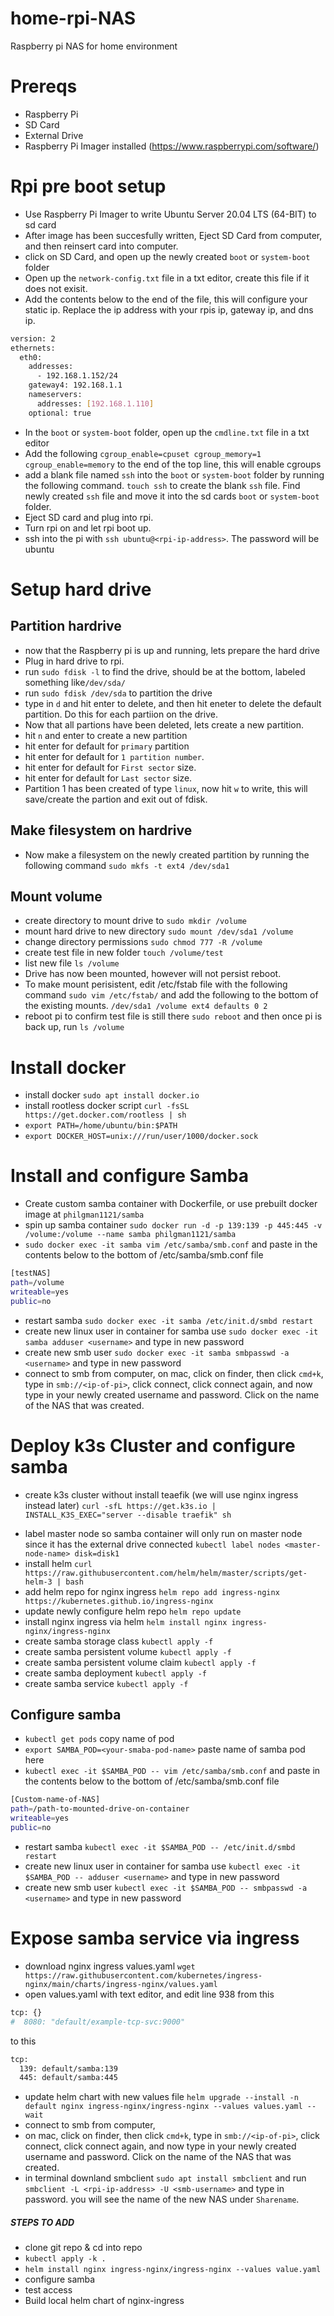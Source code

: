 # home-rpi-NAS
Raspberry pi NAS for home environment

# Prereqs
- Raspberry Pi
- SD Card
- External Drive
- Raspberry Pi Imager installed (https://www.raspberrypi.com/software/)

# Rpi pre boot setup
- Use Raspberry Pi Imager to write Ubuntu Server 20.04 LTS (64-BIT) to sd card
- After image has been succesfully written, Eject SD Card from computer, and then reinsert card into computer.
- click on SD Card, and open up the newly created `boot` or `system-boot` folder
- Open up the `network-config.txt` file in a txt editor, create this file if it does not exisit.
- Add the contents below to the end of the file, this will configure your static ip. Replace the ip address with your rpis ip, gateway ip, and dns ip.

```bash
version: 2
ethernets:
  eth0:
    addresses:
      - 192.168.1.152/24
    gateway4: 192.168.1.1
    nameservers:
      addresses: [192.168.1.110]
    optional: true
```

- In the `boot`  or `system-boot` folder, open up the `cmdline.txt` file in a txt editor
- Add the following `cgroup_enable=cpuset cgroup_memory=1 cgroup_enable=memory` to the end of the top line, this will enable cgroups
- add a blank file named `ssh` into the `boot` or `system-boot` folder by running the following command. `touch ssh` to create the blank `ssh` file. Find newly created `ssh` file and move it into the sd cards `boot` or `system-boot` folder.
- Eject SD card and plug into rpi.
- Turn rpi on and let rpi boot up.
- ssh into the pi with `ssh ubuntu@<rpi-ip-address>`. The password will be ubuntu

# Setup hard drive
## Partition hardrive
- now that the Raspberry pi is up and running, lets prepare the hard drive
- Plug in hard drive to rpi.
- run `sudo fdisk -l` to find the drive, should be at the bottom, labeled something like`/dev/sda/`
- run `sudo fdisk /dev/sda` to partition the drive
- type in `d` and hit enter to delete, and then hit eneter to delete the default partition. Do this for each partiion on the drive.
- Now that all partions have been deleted, lets create a new partition.
- hit `n` and enter to create a new partition
- hit enter for default for `primary` partition
- hit enter for default for `1 partition number`.
- hit enter for default for `First sector` size.
- hit enter for default for `Last sector` size.
- Partition 1 has been created of type `linux`, now hit `w` to write, this will save/create the partion and exit out of fdisk.

## Make filesystem on hardrive
- Now make a filesystem on the newly created partition by running the following command `sudo mkfs -t ext4 /dev/sda1`

## Mount volume
- create directory to mount drive to `sudo mkdir /volume`
- mount hard drive to new directory `sudo mount /dev/sda1 /volume`
- change directory permissions `sudo chmod 777 -R /volume`
- create test file in new folder `touch /volume/test`
- list new file `ls /volume`
- Drive has now been mounted, however will not persist reboot.
- To make mount perisistent, edit /etc/fstab file with the following command `sudo vim /etc/fstab/` and add the following to the bottom of the existing mounts. `/dev/sda1 /volume ext4 defaults 0 2`
- reboot pi to confirm test file is still there `sudo reboot` and then once pi is back up, run `ls /volume`

# Install docker
- install docker `sudo apt install docker.io`
- install rootless docker script `curl -fsSL https://get.docker.com/rootless | sh`
- `export PATH=/home/ubuntu/bin:$PATH`
- `export DOCKER_HOST=unix:///run/user/1000/docker.sock`

# Install and configure Samba
- Create custom samba container with Dockerfile, or use prebuilt docker image at `philgman1121/samba`
- spin up samba container `sudo docker run -d -p 139:139 -p 445:445 -v /volume:/volume --name samba philgman1121/samba`
- `sudo docker exec -it samba vim /etc/samba/smb.conf` and paste in the contents below to the bottom of /etc/samba/smb.conf file

```bash
[testNAS]
path=/volume
writeable=yes
public=no
```

- restart samba `sudo docker exec -it samba /etc/init.d/smbd restart`
- create new linux user in container for samba use `sudo docker exec -it samba adduser <username>` and type in new password
- create new smb user `sudo docker exec -it samba smbpasswd -a <username>` and type in new password
- connect to smb from computer, on mac, click on finder, then click `cmd+k`, type in `smb://<ip-of-pi>`, click connect, click connect again, and now type in your newly created username and password. Click on the name of the NAS that was created.


# Deploy k3s Cluster and configure samba
- create k3s cluster without install teaefik (we will use nginx ingress instead later) `curl -sfL https://get.k3s.io | INSTALL_K3S_EXEC="server --disable traefik" sh`
<!-- - isntall metrics server `kubectl apply -f https://github.com/kubernetes-sigs/metrics-server/releases/latest/download/components.yaml` -->
- label master node so samba container will only run on master node since it has the external drive connected `kubectl label nodes <master-node-name> disk=disk1`
- install helm `curl https://raw.githubusercontent.com/helm/helm/master/scripts/get-helm-3 | bash`
- add helm repo for nginx ingress `helm repo add ingress-nginx https://kubernetes.github.io/ingress-nginx`
- update newly configure helm repo `helm repo update`
- install nginx ingress via helm `helm install nginx ingress-nginx/ingress-nginx`
- create samba storage class `kubectl apply -f`
- create samba persistent volume `kubectl apply -f`
- create samba persistent volume claim `kubectl apply -f`
- create samba deployment `kubectl apply -f`
- create samba service `kubectl apply -f`
## Configure samba
- `kubectl get pods` copy name of pod
- `export SAMBA_POD=<your-smaba-pod-name>` paste name of samba pod here
- `kubectl exec -it $SAMBA_POD -- vim /etc/samba/smb.conf` and paste in the contents below to the bottom of /etc/samba/smb.conf file

```bash
[Custom-name-of-NAS]
path=/path-to-mounted-drive-on-container
writeable=yes
public=no
```

- restart samba `kubectl exec -it $SAMBA_POD -- /etc/init.d/smbd restart`
- create new linux user in container for samba use `kubectl exec -it $SAMBA_POD -- adduser <username>` and type in new password
- create new smb user `kubectl exec -it $SAMBA_POD -- smbpasswd -a <username>` and type in new password
# Expose samba service via ingress
- download nginx ingress values.yaml `wget https://raw.githubusercontent.com/kubernetes/ingress-nginx/main/charts/ingress-nginx/values.yaml`
- open values.yaml with text editor, and edit line 938 from this
```bash
tcp: {}
#  8080: "default/example-tcp-svc:9000"
```
to this
```bash
tcp: 
  139: default/samba:139
  445: default/samba:445
```
- update helm chart with new values file `helm upgrade --install -n default nginx ingress-nginx/ingress-nginx --values values.yaml --wait`
- connect to smb from computer,
- on mac, click on finder, then click `cmd+k`, type in `smb://<ip-of-pi>`, click connect, click connect again, and now type in your newly created username and password. Click on the name of the NAS that was created.
- in terminal downland smbclient `sudo apt install smbclient` and run `smbclient -L <rpi-ip-address> -U <smb-username>` and type in password. you will see the name of the new NAS under `Sharename`.



##### STEPS TO ADD
- clone git repo & cd into repo
- `kubectl apply -k .`
- `helm install nginx ingress-nginx/ingress-nginx --values value.yaml`
- configure samba
- test access
- Build local helm chart of nginx-ingress